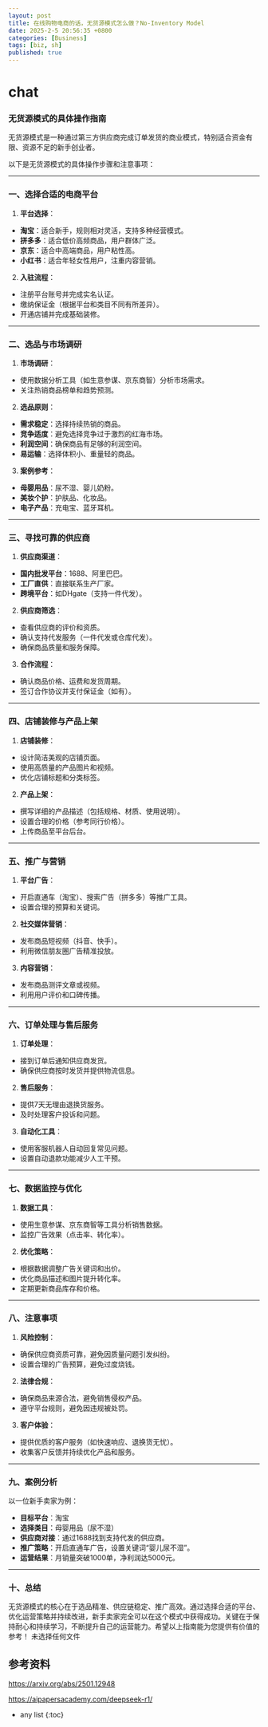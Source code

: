 ```yaml
---
layout: post
title: 在线购物电商的话，无货源模式怎么做？No-Inventory Model
date: 2025-2-5 20:56:35 +0800
categories: [Business]
tags: [biz, sh]
published: true
---
```


# chat


### 无货源模式的具体操作指南

无货源模式是一种通过第三方供应商完成订单发货的商业模式，特别适合资金有限、资源不足的新手创业者。

以下是无货源模式的具体操作步骤和注意事项：

---

### 一、**选择合适的电商平台**
1. **平台选择**：
- **淘宝**：适合新手，规则相对灵活，支持多种经营模式。
- **拼多多**：适合低价高频商品，用户群体广泛。
- **京东**：适合中高端商品，用户粘性高。
- **小红书**：适合年轻女性用户，注重内容营销。
2. **入驻流程**：
- 注册平台账号并完成实名认证。
- 缴纳保证金（根据平台和类目不同有所差异）。
- 开通店铺并完成基础装修。

---

### 二、**选品与市场调研**
1. **市场调研**：
- 使用数据分析工具（如生意参谋、京东商智）分析市场需求。
- 关注热销商品榜单和趋势预测。
2. **选品原则**：
- **需求稳定**：选择持续热销的商品。
- **竞争适度**：避免选择竞争过于激烈的红海市场。
- **利润空间**：确保商品有足够的利润空间。
- **易运输**：选择体积小、重量轻的商品。
3. **案例参考**：
- **母婴用品**：尿不湿、婴儿奶粉。
- **美妆个护**：护肤品、化妆品。
- **电子产品**：充电宝、蓝牙耳机。

---

### 三、**寻找可靠的供应商**
1. **供应商渠道**：
- **国内批发平台**：1688、阿里巴巴。
- **工厂直供**：直接联系生产厂家。
- **跨境平台**：如DHgate（支持一件代发）。
2. **供应商筛选**：
- 查看供应商的评价和资质。
- 确认支持代发服务（一件代发或仓库代发）。
- 确保商品质量和服务保障。
3. **合作流程**：
- 确认商品价格、运费和发货周期。
- 签订合作协议并支付保证金（如有）。

---

### 四、**店铺装修与产品上架**
1. **店铺装修**：
- 设计简洁美观的店铺页面。
- 使用高质量的产品图片和视频。
- 优化店铺标题和分类标签。
2. **产品上架**：
- 撰写详细的产品描述（包括规格、材质、使用说明）。
- 设置合理的价格（参考同行价格）。
- 上传商品至平台后台。

---

### 五、**推广与营销**
1. **平台广告**：
- 开启直通车（淘宝）、搜索广告（拼多多）等推广工具。
- 设置合理的预算和关键词。
2. **社交媒体营销**：
- 发布商品短视频（抖音、快手）。
- 利用微信朋友圈广告精准投放。
3. **内容营销**：
- 发布商品测评文章或视频。
- 利用用户评价和口碑传播。

---

### 六、**订单处理与售后服务**
1. **订单处理**：
- 接到订单后通知供应商发货。
- 确保供应商按时发货并提供物流信息。
2. **售后服务**：
- 提供7天无理由退换货服务。
- 及时处理客户投诉和问题。
3. **自动化工具**：
- 使用客服机器人自动回复常见问题。
- 设置自动退款功能减少人工干预。

---

### 七、**数据监控与优化**
1. **数据工具**：
- 使用生意参谋、京东商智等工具分析销售数据。
- 监控广告效果（点击率、转化率）。
2. **优化策略**：
- 根据数据调整广告关键词和出价。
- 优化商品描述和图片提升转化率。
- 定期更新商品库存和价格。

---

### 八、**注意事项**
1. **风险控制**：
- 确保供应商资质可靠，避免因质量问题引发纠纷。
- 设置合理的广告预算，避免过度烧钱。
2. **法律合规**：
- 确保商品来源合法，避免销售侵权产品。
- 遵守平台规则，避免因违规被处罚。
3. **客户体验**：
- 提供优质的客户服务（如快速响应、退换货无忧）。
- 收集客户反馈并持续优化产品和服务。

---

### 九、**案例分析**
以一位新手卖家为例：
- **目标平台**：淘宝
- **选择类目**：母婴用品（尿不湿）
- **供应商对接**：通过1688找到支持代发的供应商。
- **推广策略**：开启直通车广告，设置关键词“婴儿尿不湿”。
- **运营结果**：月销量突破1000单，净利润达5000元。

---

### 十、**总结**
无货源模式的核心在于选品精准、供应链稳定、推广高效。通过选择合适的平台、优化运营策略并持续改进，新手卖家完全可以在这个模式中获得成功。关键在于保持耐心和持续学习，不断提升自己的运营能力。希望以上指南能为您提供有价值的参考！
未选择任何文件




## 参考资料

https://arxiv.org/abs/2501.12948

https://aipapersacademy.com/deepseek-r1/

* any list
{:toc}